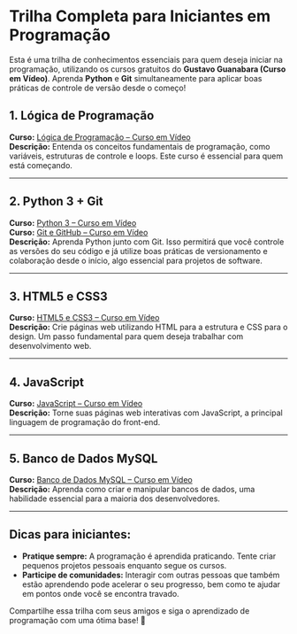 # Trilha Completa para Iniciantes em Programação

Esta é uma trilha de conhecimentos essenciais para quem deseja iniciar na programação, utilizando os cursos gratuitos do **Gustavo Guanabara (Curso em Vídeo)**. Aprenda **Python** e **Git** simultaneamente para aplicar boas práticas de controle de versão desde o começo!

## 1. Lógica de Programação
**Curso:** [Lógica de Programação – Curso em Vídeo](https://www.youtube.com/playlist?list=PLHz_AreHm4dlKP6QQCekuIPky1CiwmdI6)  
**Descrição:** Entenda os conceitos fundamentais de programação, como variáveis, estruturas de controle e loops. Este curso é essencial para quem está começando.

---

## 2. Python 3 + Git
**Curso:** [Python 3 – Curso em Vídeo](https://www.youtube.com/playlist?list=PLHz_AreHm4dk_nZHmxxf_J0WRAqy5Czye)  
**Curso:** [Git e GitHub – Curso em Vídeo](https://www.youtube.com/playlist?list=PLHz_AreHm4dkcVCk2Bn_fdVQ81Fkrh6WT)  
**Descrição:** Aprenda Python junto com Git. Isso permitirá que você controle as versões do seu código e já utilize boas práticas de versionamento e colaboração desde o início, algo essencial para projetos de software.

---

## 3. HTML5 e CSS3
**Curso:** [HTML5 e CSS3 – Curso em Vídeo](https://www.youtube.com/playlist?list=PLHz_AreHm4dksnH2jVTIVNviIMBVYyFnH)  
**Descrição:** Crie páginas web utilizando HTML para a estrutura e CSS para o design. Um passo fundamental para quem deseja trabalhar com desenvolvimento web.

---

## 4. JavaScript
**Curso:** [JavaScript – Curso em Vídeo](https://www.youtube.com/playlist?list=PLHz_AreHm4dkI2ZdjTwZA4mPMxWTfNSpR)  
**Descrição:** Torne suas páginas web interativas com JavaScript, a principal linguagem de programação do front-end.

---

## 5. Banco de Dados MySQL
**Curso:** [Banco de Dados MySQL – Curso em Vídeo](https://www.youtube.com/playlist?list=PLHz_AreHm4dkBs-795Dsgvau_ekxg8g1r)  
**Descrição:** Aprenda como criar e manipular bancos de dados, uma habilidade essencial para a maioria dos desenvolvedores.

---

## Dicas para iniciantes:
- **Pratique sempre:** A programação é aprendida praticando. Tente criar pequenos projetos pessoais enquanto segue os cursos.
- **Participe de comunidades:** Interagir com outras pessoas que também estão aprendendo pode acelerar o seu progresso, bem como te ajudar em pontos onde você se encontra travado.

Compartilhe essa trilha com seus amigos e siga o aprendizado de programação com uma ótima base! 🚀
